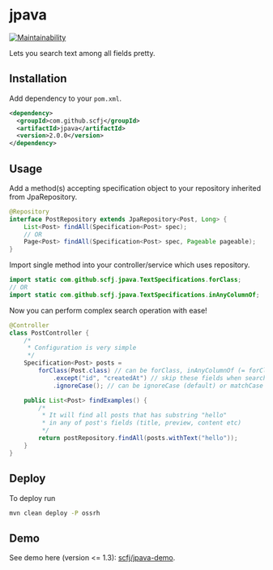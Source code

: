 # jpava
[![Maintainability](https://api.codeclimate.com/v1/badges/092631a0e3cbfaf69b1a/maintainability)](https://codeclimate.com/github/scfj/jpava/maintainability)

Lets you search text among all fields pretty.

## Installation

Add dependency to your `pom.xml`.
```xml
<dependency>
  <groupId>com.github.scfj</groupId>
  <artifactId>jpava</artifactId>
  <version>2.0.0</version>
</dependency>
```

## Usage

Add a method(s) accepting specification object to your repository inherited from JpaRepository.

```java
@Repository
interface PostRepository extends JpaRepository<Post, Long> {
    List<Post> findAll(Specification<Post> spec);
    // OR
    Page<Post> findAll(Specification<Post> spec, Pageable pageable);
}
```

Import single method into your controller/service which uses repository.

```java
import static com.github.scfj.jpava.TextSpecifications.forClass;
// OR
import static com.github.scfj.jpava.TextSpecifications.inAnyColumnOf;
```

Now you can perform complex search operation with ease!
```java
@Controller
class PostController {
    /*
     * Configuration is very simple
     */
    Specification<Post> posts =
        forClass(Post.class) // can be forClass, inAnyColumnOf (= forClass) or inAllColumnsOf
            .except("id", "createdAt") // skip these fields when searching database
            .ignoreCase(); // can be ignoreCase (default) or matchCase

    public List<Post> findExamples() {
        /*
         * It will find all posts that has substring "hello"
         * in any of post's fields (title, preview, content etc)
         */
        return postRepository.findAll(posts.withText("hello"));
    }
}
```

## Deploy
To deploy run
```bash
mvn clean deploy -P ossrh
```

## Demo
See demo here (version <= 1.3): [scfj/jpava-demo](https://github.com/scfj/jpava-demo).
